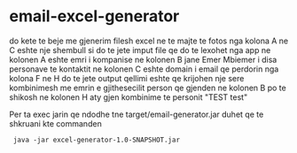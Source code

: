 # email-excel-generator

do kete te beje me gjenerim filesh excel
ne te majte te fotos nga kolona A ne C eshte nje shembull si do te jete imput file qe do te lexohet nga app
ne kolonen A eshte emri i kompanise 
ne kolonen B jane Emer Mbiemer i disa personave te kontaktit
ne kolonen C eshte domain i email qe perdorin
nga kolona F ne H do te jete output
qellimi eshte qe krijohen nje sere kombinimesh me emrin e gjithesecilit person qe gjenden ne kolonen B
po te shikosh ne kolonen H aty gjen kombinime te personit "TEST test"



Per ta exec jarin qe ndodhe tne target/email-generator.jar duhet qe te shkruani kte commanden 

```
 java -jar excel-generator-1.0-SNAPSHOT.jar
```

